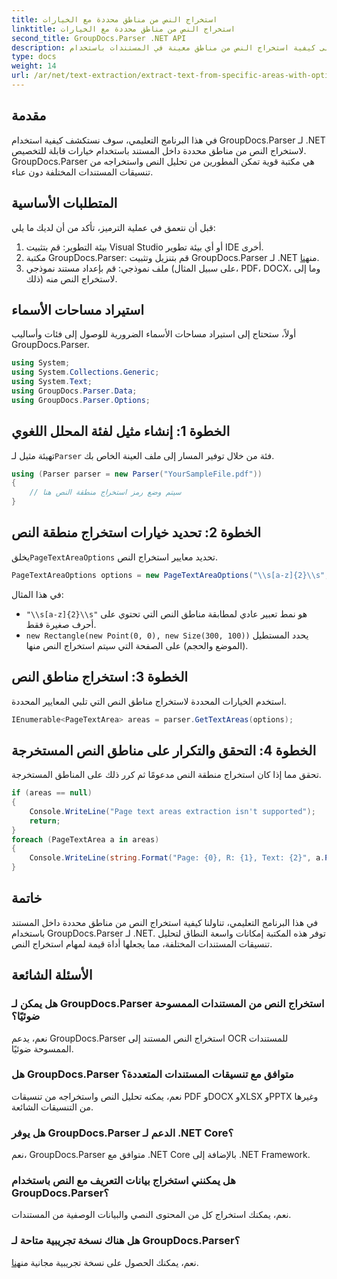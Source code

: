 ```yaml
---
title: استخراج النص من مناطق محددة مع الخيارات
linktitle: استخراج النص من مناطق محددة مع الخيارات
second_title: GroupDocs.Parser .NET API
description: تعرف على كيفية استخراج النص من مناطق معينة في المستندات باستخدام GroupDocs.Parser لـ .NET. استكشف خيارات استخراج النص المتقدمة باستخدام هذا البرنامج التعليمي.
type: docs
weight: 14
url: /ar/net/text-extraction/extract-text-from-specific-areas-with-options/
---
```

## مقدمة
في هذا البرنامج التعليمي، سوف نستكشف كيفية استخدام GroupDocs.Parser لـ .NET لاستخراج النص من مناطق محددة داخل المستند باستخدام خيارات قابلة للتخصيص. GroupDocs.Parser هي مكتبة قوية تمكن المطورين من تحليل النص واستخراجه من تنسيقات المستندات المختلفة دون عناء.
## المتطلبات الأساسية
قبل أن نتعمق في عملية الترميز، تأكد من أن لديك ما يلي:
1. بيئة التطوير: قم بتثبيت Visual Studio أو أي بيئة تطوير IDE أخرى.
2.  مكتبة GroupDocs.Parser: قم بتنزيل وتثبيت GroupDocs.Parser لـ .NET من[هنا](https://releases.groupdocs.com/parser/net/).
3. ملف نموذجي: قم بإعداد مستند نموذجي (على سبيل المثال، PDF، DOCX، وما إلى ذلك) لاستخراج النص منه.

## استيراد مساحات الأسماء
أولاً، ستحتاج إلى استيراد مساحات الأسماء الضرورية للوصول إلى فئات وأساليب GroupDocs.Parser.
```csharp
using System;
using System.Collections.Generic;
using System.Text;
using GroupDocs.Parser.Data;
using GroupDocs.Parser.Options;
```
## الخطوة 1: إنشاء مثيل لفئة المحلل اللغوي
 تهيئة مثيل لـ`Parser` فئة من خلال توفير المسار إلى ملف العينة الخاص بك.
```csharp
using (Parser parser = new Parser("YourSampleFile.pdf"))
{
    // سيتم وضع رمز استخراج منطقة النص هنا
}
```
## الخطوة 2: تحديد خيارات استخراج منطقة النص
 يخلق`PageTextAreaOptions` تحديد معايير استخراج النص.
```csharp
PageTextAreaOptions options = new PageTextAreaOptions("\\s[a-z]{2}\\s", new Rectangle(new Point(0, 0), new Size(300, 100)));
```
في هذا المثال:
- `"\\s[a-z]{2}\\s"` هو نمط تعبير عادي لمطابقة مناطق النص التي تحتوي على أحرف صغيرة فقط.
- `new Rectangle(new Point(0, 0), new Size(300, 100))` يحدد المستطيل (الموضع والحجم) على الصفحة التي سيتم استخراج النص منها.
## الخطوة 3: استخراج مناطق النص
استخدم الخيارات المحددة لاستخراج مناطق النص التي تلبي المعايير المحددة.
```csharp
IEnumerable<PageTextArea> areas = parser.GetTextAreas(options);
```
## الخطوة 4: التحقق والتكرار على مناطق النص المستخرجة
تحقق مما إذا كان استخراج منطقة النص مدعومًا ثم كرر ذلك على المناطق المستخرجة.
```csharp
if (areas == null)
{
    Console.WriteLine("Page text areas extraction isn't supported");
    return;
}
foreach (PageTextArea a in areas)
{
    Console.WriteLine(string.Format("Page: {0}, R: {1}, Text: {2}", a.Page.Index, a.Rectangle, a.Text));
}
```

## خاتمة
في هذا البرنامج التعليمي، تناولنا كيفية استخراج النص من مناطق محددة داخل المستند باستخدام GroupDocs.Parser لـ .NET. توفر هذه المكتبة إمكانات واسعة النطاق لتحليل تنسيقات المستندات المختلفة، مما يجعلها أداة قيمة لمهام استخراج النص.

## الأسئلة الشائعة
### هل يمكن لـ GroupDocs.Parser استخراج النص من المستندات الممسوحة ضوئيًا؟
نعم، يدعم GroupDocs.Parser استخراج النص المستند إلى OCR للمستندات الممسوحة ضوئيًا.
### هل GroupDocs.Parser متوافق مع تنسيقات المستندات المتعددة؟
نعم، يمكنه تحليل النص واستخراجه من تنسيقات PDF وDOCX وXLSX وPPTX وغيرها من التنسيقات الشائعة.
### هل يوفر GroupDocs.Parser الدعم لـ .NET Core؟
نعم، GroupDocs.Parser متوافق مع .NET Core بالإضافة إلى .NET Framework.
### هل يمكنني استخراج بيانات التعريف مع النص باستخدام GroupDocs.Parser؟
نعم، يمكنك استخراج كل من المحتوى النصي والبيانات الوصفية من المستندات.
### هل هناك نسخة تجريبية متاحة لـ GroupDocs.Parser؟
 نعم، يمكنك الحصول على نسخة تجريبية مجانية من[هنا](https://releases.groupdocs.com/).
